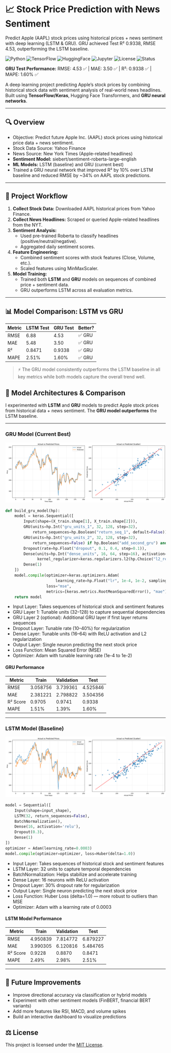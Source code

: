 # **📈 Stock Price Prediction with News Sentiment**
Predict Apple (AAPL) stock prices using historical prices + news sentiment with deep learning (LSTM & GRU). GRU achieved Test R² 0.9338, RMSE 4.53, outperforming the LSTM baseline.

![Python](https://img.shields.io/badge/Python-3.12-blue?logo=python)
![TensorFlow](https://img.shields.io/badge/TensorFlow-2.x-orange?logo=tensorflow)
![HuggingFace](https://img.shields.io/badge/HuggingFace-Transformers-yellow?logo=huggingface)
![Jupyter](https://img.shields.io/badge/Notebook-Jupyter-F37626?logo=jupyter)
![License](https://img.shields.io/badge/License-MIT-green)
![Status](https://img.shields.io/badge/status-stable--improving-yellowgreen.svg)

**GRU Test Performance:** RMSE: 4.53 ✅ | MAE: 3.50 ✅ | R²: 0.9338 ✅ | MAPE: 1.60% ✅

A deep learning project predicting Apple’s stock prices by combining historical stock data with sentiment analysis of real-world news headlines. Built using **TensorFlow/Keras**, Hugging Face Transformers, and **GRU neural networks**.

---

## **🔍 Overview**
- Objective: Predict future Apple Inc. (AAPL) stock prices using historical price data + news sentiment.
- Stock Data Source: Yahoo Finance
- News Source: New York Times (Apple-related headlines)
- **Sentiment Model:** siebert/sentiment-roberta-large-english
- **ML Models:** LSTM (baseline) and GRU (current best)
- Trained a GRU neural network that improved R² by 10% over LSTM baseline and reduced RMSE by ~34% on AAPL stock predictions.

---

## **🧠 Project Workflow**
1. **Collect Stock Data:** Downloaded AAPL historical prices from Yahoo Finance.  
2. **Collect News Headlines:** Scraped or queried Apple-related headlines from the NYT.  
3. **Sentiment Analysis:**  
   - Used pre-trained Roberta to classify headlines (positive/neutral/negative).  
   - Aggregated daily sentiment scores.  
4. **Feature Engineering:**  
   - Combined sentiment scores with stock features (Close, Volume, etc.).  
   - Scaled features using MinMaxScaler.  
5. **Model Training:**  
   - Trained both **LSTM** and **GRU** models on sequences of combined price + sentiment data.  
   - GRU outperforms LSTM across all evaluation metrics.  

---

## **📊 Model Comparison: LSTM vs GRU**

| Metric   | LSTM Test | GRU Test | Better? |
|----------|-----------|----------|---------|
| RMSE     | 6.88      | 4.53     | ✅ GRU |
| MAE      | 5.48      | 3.50     | ✅ GRU |
| R²       | 0.8471    | 0.9338   | ✅ GRU |
| MAPE     | 2.51%     | 1.60%    | ✅ GRU |

> ⚡ The GRU model consistently outperforms the LSTM baseline in all key metrics while both models capture the overall trend well.

## **🧠 Model Architectures & Comparison**

I experimented with **LSTM** and **GRU** models to predict Apple stock prices from historical data + news sentiment. The **GRU model outperforms** the LSTM baseline.

---

### **GRU Model (Current Best)**

![Actual vs. Predicted Stock Prices](misc/gru_output_cropped.png)

```python
def build_gru_model(hp):
    model = keras.Sequential([
        Input(shape=(X_train.shape[1], X_train.shape[2])),
        GRU(units=hp.Int("gru_units_1", 32, 128, step=32),
            return_sequences=hp.Boolean("return_seq_1", default=False)),
        GRU(units=hp.Int("gru_units_2", 32, 128, step=32),
            return_sequences=False) if hp.Boolean("add_second_gru") and hp.get("return_seq_1") else keras.layers.Layer(),
        Dropout(rate=hp.Float("dropout", 0.1, 0.4, step=0.1)),
        Dense(units=hp.Int("dense_units", 16, 64, step=16), activation="relu",
              kernel_regularizer=keras.regularizers.l2(hp.Choice("l2_reg", [1e-4,1e-3,1e-2]))),
        Dense(1)
    ])
    model.compile(optimizer=keras.optimizers.Adam(
                      learning_rate=hp.Float("lr", 1e-4, 1e-2, sampling="log")),
                  loss="mse",
                  metrics=[keras.metrics.RootMeanSquaredError(), "mae"])
    return model
```

- Input Layer: Takes sequences of historical stock and sentiment features
- GRU Layer 1: Tunable units (32–128) to capture sequential dependencies
- GRU Layer 2 (optional): Additional GRU layer if first layer returns sequences
- Dropout Layer: Tunable rate (10–40%) for regularization
- Dense Layer: Tunable units (16–64) with ReLU activation and L2 regularization
- Output Layer: Single neuron predicting the next stock price
- Loss Function: Mean Squared Error (MSE)
- Optimizer: Adam with tunable learning rate (1e-4 to 1e-2)

#### **GRU Performance**
| Metric   | Train  | Validation | Test   |
| -------- | ------ | ---------- | ------ |
| RMSE     | 3.058756 | 3.739361 | 4.525846 |
| MAE      | 2.381221 | 2.798822 | 3.504356 |
| R² Score | 0.9705   | 0.9741   | 0.9338   |
| MAPE     | 1.51%    | 1.39%    | 1.60%    |

---

### **LSTM Model (Baseline)**

![Actual vs. Predicted Stock Prices](misc/output.png)

```python
model = Sequential([
    Input(shape=input_shape),
    LSTM(32, return_sequences=False),
    BatchNormalization(),
    Dense(16, activation='relu'),
    Dropout(0.3),
    Dense(1)
])
optimizer = Adam(learning_rate=0.0003)
model.compile(optimizer=optimizer, loss=Huber(delta=1.0))
```

- Input Layer: Takes sequences of historical stock and sentiment features
- LSTM Layer: 32 units to capture temporal dependencies
- BatchNormalization: Helps stabilize and accelerate training
- Dense Layer: 16 neurons with ReLU activation
- Dropout Layer: 30% dropout rate for regularization
- Output Layer: Single neuron predicting the next stock price
- Loss Function: Huber Loss (delta=1.0) — more robust to outliers than MSE
- Optimizer: Adam with a learning rate of 0.0003

#### **LSTM Model Performance**
| Metric   | Train  | Validation | Test   |
| -------- | ------ | ---------- | ------ |
| RMSE     | 4.950839 | 7.814772 | 6.879227 |
| MAE      | 3.990305 | 6.120816 | 5.484765 |
| R² Score | 0.9228   | 0.8870   | 0.8471   |
| MAPE     | 2.49%    | 2.98%    | 2.51%    |

---

## **🚀 Future Improvements**
- Improve directional accuracy via classification or hybrid models
- Experiment with other sentiment models (FinBERT, financial BERT variants)
- Add more features like RSI, MACD, and volume spikes
- Build an interactive dashboard to visualize predictions

## **⚖️ License**

This project is licensed under the [MIT License](LICENSE).
